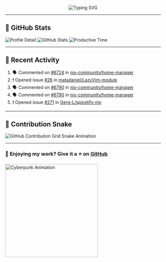 <p align="center">
  <img src="https://readme-typing-svg.demolab.com/?lines=Hi+There!+I'm+Phuc+Lee+👋;I'm+a+Noob!+and+I+love+learning+new+things!&font=Fira+Code&size=22&pause=100&color=7AA2F7&width=600&height=75&center=true&vCenter=true&multiline=true&repeat=true" alt="Typing SVG">
</p>

---

## 🚀 GitHub Stats

![Profile Detail](http://github-profile-summary-cards.vercel.app/api/cards/profile-details?username=phucleeuwu&theme=transparent)
![GitHub Stats](http://github-profile-summary-cards.vercel.app/api/cards/stats?username=phucleeuwu&theme=transparent)
![Productive Time](http://github-profile-summary-cards.vercel.app/api/cards/productive-time?username=phucleeuwu&theme=transparent&utcOffset=8)

---

## 📝 Recent Activity

<!--START_SECTION:activity-->
1. 🗣 Commented on [#6724](https://github.com/nix-community/home-manager/issues/6724#issuecomment-2800015100) in [nix-community/home-manager](https://github.com/nix-community/home-manager)
2. ❗ Opened issue [#26](https://github.com/matadaniel/LazyVim-module/issues/26) in [matadaniel/LazyVim-module](https://github.com/matadaniel/LazyVim-module)
3. 🗣 Commented on [#6790](https://github.com/nix-community/home-manager/issues/6790#issuecomment-2798405252) in [nix-community/home-manager](https://github.com/nix-community/home-manager)
4. 🗣 Commented on [#6790](https://github.com/nix-community/home-manager/issues/6790#issuecomment-2796770205) in [nix-community/home-manager](https://github.com/nix-community/home-manager)
5. ❗ Opened issue [#271](https://github.com/Gerg-L/spicetify-nix/issues/271) in [Gerg-L/spicetify-nix](https://github.com/Gerg-L/spicetify-nix)
<!--END_SECTION:activity-->

<!--START_SECTION:waka-->
<!--END_SECTION:waka-->

---

## 🐍 Contribution Snake

<picture>
  <source media="(prefers-color-scheme: dark)" srcset="https://raw.githubusercontent.com/phucleeuwu/phucleeuwu/output/github-contribution-grid-snake-dark.svg">
  <source media="(prefers-color-scheme: light)" srcset="https://raw.githubusercontent.com/phucleeuwu/phucleeuwu/output/github-contribution-grid-snake.svg">
  <img alt="GitHub Contribution Grid Snake Animation" src="https://raw.githubusercontent.com/phucleeuwu/phucleeuwu/output/github-contribution-grid-snake.svg">
</picture>

---

### 💙 **Enjoying my work?** Give it a ⭐ on **[GitHub](https://github.com/phucleeuwu)**

<p align="left">
  <img src="https://media.giphy.com/media/u5sgL5pks5JXKHcVZo/giphy.gif" width="300" alt="Cyberpunk Animation">
</p>
